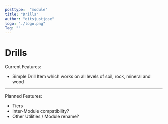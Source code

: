 ```yaml
---
posttype:  "module"  
title: "Drills"
author: "oitsjustjose"
logo: "./logo.png"
Tag: ""
---
```

# Drills

Current Features:
* Simple Drill Item which works on all levels of soil, rock, mineral and wood

___

Planned Features:
* Tiers
* Inter-Module compatibility?
* Other Utilities / Module rename?
